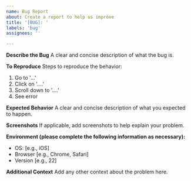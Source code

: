 ```yaml
---
name: Bug Report
about: Create a report to help us improve
title: '[BUG]: '
labels: 'bug'
assignees: ''

---
```


**Describe the Bug**
A clear and concise description of what the bug is.

**To Reproduce**
Steps to reproduce the behavior:
1. Go to '...'
2. Click on '....'
3. Scroll down to '....'
4. See error

**Expected Behavior**
A clear and concise description of what you expected to happen.

**Screenshots**
If applicable, add screenshots to help explain your problem.

**Environment (please complete the following information as necessary):**
- OS: [e.g., iOS]
- Browser [e.g., Chrome, Safari]
- Version [e.g., 22]

**Additional Context**
Add any other context about the problem here.
